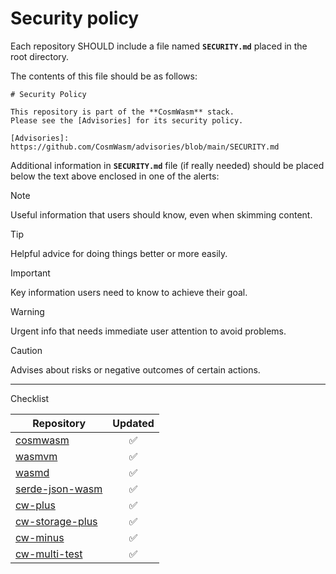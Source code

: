 # Security policy

Each repository SHOULD include a file named **`SECURITY.md`** placed in the root directory.

The contents of this file should be as follows:

```text
# Security Policy

This repository is part of the **CosmWasm** stack.
Please see the [Advisories] for its security policy.

[Advisories]: https://github.com/CosmWasm/advisories/blob/main/SECURITY.md
```

Additional information in **`SECURITY.md`** file (if really needed) should be placed
below the text above enclosed in one of the alerts:

> [!NOTE]
> Useful information that users should know, even when skimming content.

> [!TIP]
> Helpful advice for doing things better or more easily.

> [!IMPORTANT]
> Key information users need to know to achieve their goal.

> [!WARNING]
> Urgent info that needs immediate user attention to avoid problems.

> [!CAUTION]
> Advises about risks or negative outcomes of certain actions.

---

Checklist

| Repository        | Updated |
|-------------------|:-------:|
| [cosmwasm]        |    ✅    |
| [wasmvm]          |    ✅    |
| [wasmd]           |    ✅    |
| [serde-json-wasm] |    ✅    |
| [cw-plus]         |    ✅    |
| [cw-storage-plus] |    ✅    |
| [cw-minus]        |    ✅    |
| [cw-multi-test]   |    ✅    |

[cosmwasm]: https://github.com/CosmWasm/cosmwasm
[cw-minus]: https://github.com/CosmWasm/cw-minus
[cw-multi-test]: https://github.com/CosmWasm/cw-multi-test
[cw-plus]: https://github.com/CosmWasm/cw-plus
[cw-storage-plus]: https://github.com/CosmWasm/cw-storage-plus
[serde-json-wasm]: https://github.com/CosmWasm/serde-json-wasm
[wasmd]: https://github.com/CosmWasm/wasmd
[wasmvm]: https://github.com/CosmWasm/wasmvm
